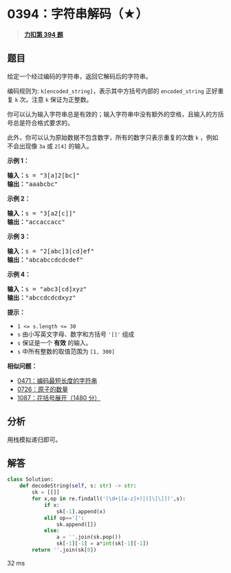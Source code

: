 # 0394：字符串解码（★）


> <u>**[力扣第 394 题](https://leetcode.cn/problems/decode-string/)**</u>

## 题目

<p>给定一个经过编码的字符串，返回它解码后的字符串。</p>

<p>编码规则为: <code>k[encoded_string]</code>，表示其中方括号内部的 <code>encoded_string</code> 正好重复 <code>k</code> 次。注意 <code>k</code> 保证为正整数。</p>

<p>你可以认为输入字符串总是有效的；输入字符串中没有额外的空格，且输入的方括号总是符合格式要求的。</p>

<p>此外，你可以认为原始数据不包含数字，所有的数字只表示重复的次数 <code>k</code> ，例如不会出现像 <code>3a</code> 或 <code>2[4]</code> 的输入。</p>



<p><strong>示例 1：</strong></p>

<pre>
<strong>输入：</strong>s = "3[a]2[bc]"
<strong>输出：</strong>"aaabcbc"
</pre>

<p><strong>示例 2：</strong></p>

<pre>
<strong>输入：</strong>s = "3[a2[c]]"
<strong>输出：</strong>"accaccacc"
</pre>

<p><strong>示例 3：</strong></p>

<pre>
<strong>输入：</strong>s = "2[abc]3[cd]ef"
<strong>输出：</strong>"abcabccdcdcdef"
</pre>

<p><strong>示例 4：</strong></p>

<pre>
<strong>输入：</strong>s = "abc3[cd]xyz"
<strong>输出：</strong>"abccdcdcdxyz"
</pre>



<p><strong>提示：</strong></p>

<ul>
<li><code>1 &lt;= s.length &lt;= 30</code></li>
<li><meta charset="UTF-8" /><code>s</code> 由小写英文字母、数字和方括号<meta charset="UTF-8" /> <code>'[]'</code> 组成</li>
<li><code>s</code> 保证是一个 <strong>有效</strong> 的输入。</li>
<li><code>s</code> 中所有整数的取值范围为<meta charset="UTF-8" /> <code>[1, 300]</code> </li>
</ul>


**相似问题：**
- [0471：编码最短长度的字符串](/leetcode/0471)
- [0726：原子的数量](/leetcode/0726)
- [1087：花括号展开（1480 分）](/leetcode/1087)


## 分析

用栈模拟递归即可。

## 解答

```python
class Solution:
    def decodeString(self, s: str) -> str:
        sk = [[]]
        for x,op in re.findall('(\d+|[a-z]+)|([\[\]])',s):
            if x:
                sk[-1].append(x)
            elif op=='[':
                sk.append([])
            else:
                a = ''.join(sk.pop())
                sk[-1][-1] = a*int(sk[-1][-1])
        return ''.join(sk[0])
```
32 ms


